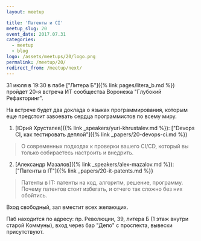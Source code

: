 ```yaml
---
layout: meetup

title: 'Патенты и CI'
meetup_slug: 20
event_date: 2017.07.31
categories: 
  - meetup 
  - blog
logo: /assets/meetups/20/logo.png
permalink: /meetup/20/
redirect_from: /meetup/next/
---
```


31 июля в 19:30 в пабе ["Литера Б"]({% link pages/litera_b.md %}) пройдет 20-я встреча ИТ сообщества 
Воронежа "Глубокий Рефакторинг". 

На встрече будет два доклада о языках программирования, которым 
еще предстоит завоевать сердца программистов по всему миру. 

1. [Юрий Хрусталев]({% link _speakers/yuri-khrustalev.md %}): ["Devops CI, как тестировать деплой"]({% link _papers/20-devops-ci.md %})
> О современных подходах к проверки вашего CI/CD, который вы только собираетесь настроить и внедрить.

2. [Александр Мазалов]({% link _speakers/alex-mazalov.md %}): ["Патенты в IT"]{{% link _papers/20-it-patents.md %}}
> Патенты в IT: патенты на код, алгоритм, решение, программу. Почему патентов стоит избегать, и отчего так сложно без них обойтись.

Вход свободный, зал вместит всех желающих.

Паб находится по адресу: пр. Революции, 39, литера Б 
(1 этаж внутри старой Коммуны), вход через бар "Депо" с проспекта, 
вывески присутствуют.
